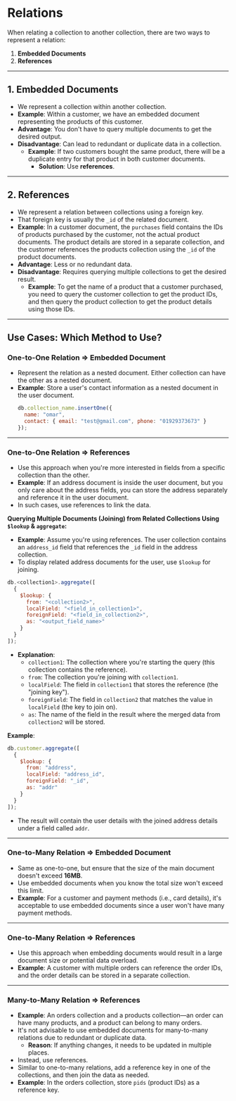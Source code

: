
# Relations

When relating a collection to another collection, there are two ways to represent a relation:

1. **Embedded Documents**
2. **References**

---

## 1. Embedded Documents

- We represent a collection within another collection.
- **Example**: Within a customer, we have an embedded document representing the products of this customer.
- **Advantage**: You don't have to query multiple documents to get the desired output.
- **Disadvantage**: Can lead to redundant or duplicate data in a collection.
  - **Example**: If two customers bought the same product, there will be a duplicate entry for that product in both customer documents.
    - **Solution**: Use **references**.

---

## 2. References

- We represent a relation between collections using a foreign key.
- That foreign key is usually the `_id` of the related document.
- **Example**: In a customer document, the `purchases` field contains the IDs of products purchased by the customer, not the actual product documents. The product details are stored in a separate collection, and the customer references the products collection using the `_id` of the product documents.
- **Advantage**: Less or no redundant data.
- **Disadvantage**: Requires querying multiple collections to get the desired result.
  - **Example**: To get the name of a product that a customer purchased, you need to query the customer collection to get the product IDs, and then query the product collection to get the product details using those IDs.

---

## Use Cases: Which Method to Use?

### One-to-One Relation => Embedded Document

- Represent the relation as a nested document. Either collection can have the other as a nested document.
- **Example**: Store a user's contact information as a nested document in the user document.
  ```javascript
  db.collection_name.insertOne({
    name: "omar",
    contact: { email: "test@gmail.com", phone: "01929373673" }
  });
  ```

---

### One-to-One Relation => References

- Use this approach when you're more interested in fields from a specific collection than the other.
- **Example**: If an address document is inside the user document, but you only care about the address fields, you can store the address separately and reference it in the user document.
- In such cases, use references to link the data.

**Querying Multiple Documents (Joining) from Related Collections Using `$lookup` & `aggregate`:**

- **Example**: Assume you're using references. The user collection contains an `address_id` field that references the `_id` field in the address collection.
- To display related address documents for the user, use `$lookup` for joining.

```javascript
db.<collection1>.aggregate([
  {
    $lookup: {
      from: "<collection2>",
      localField: "<field_in_collection1>",
      foreignField: "<field_in_collection2>",
      as: "<output_field_name>"
    }
  }
]);
```

- **Explanation**:
  - `collection1`: The collection where you're starting the query (this collection contains the reference).
  - `from`: The collection you're joining with `collection1`.
  - `localField`: The field in `collection1` that stores the reference (the "joining key").
  - `foreignField`: The field in `collection2` that matches the value in `localField` (the key to join on).
  - `as`: The name of the field in the result where the merged data from `collection2` will be stored.

**Example**:
```javascript
db.customer.aggregate([
  {
    $lookup: {
      from: "address",
      localField: "address_id",
      foreignField: "_id",
      as: "addr"
    }
  }
]);
```
- The result will contain the user details with the joined address details under a field called `addr`.

---

### One-to-Many Relation => Embedded Document

- Same as one-to-one, but ensure that the size of the main document doesn't exceed **16MB**.
- Use embedded documents when you know the total size won't exceed this limit.
- **Example**: For a customer and payment methods (i.e., card details), it's acceptable to use embedded documents since a user won't have many payment methods.

---

### One-to-Many Relation => References

- Use this approach when embedding documents would result in a large document size or potential data overload.
- **Example**: A customer with multiple orders can reference the order IDs, and the order details can be stored in a separate collection.

---

### Many-to-Many Relation => References

- **Example**: An orders collection and a products collection—an order can have many products, and a product can belong to many orders.
- It's not advisable to use embedded documents for many-to-many relations due to redundant or duplicate data.
  - **Reason**: If anything changes, it needs to be updated in multiple places.
- Instead, use references.
- Similar to one-to-many relations, add a reference key in one of the collections, and then join the data as needed.
- **Example**: In the orders collection, store `pids` (product IDs) as a reference key.
